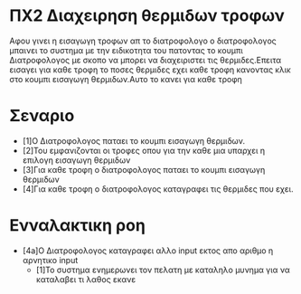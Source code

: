 # ΠΧ2 Διαχειρηση θερμιδων τροφων
Αφου  γινει η εισαγωγη τροφων απ το διατροφολογο ο διατροφολογος μπαινει το συστημα με την ειδικοτητα του πατοντας το κουμπι Διατροφολογος με σκοπο να μπορει να διαχειριστει τις θερμιδες.Επειτα εισαγει για καθε τροφη το ποσες θερμιδες εχει καθε τροφη κανοντας κλικ στο κουμπι εισαγωγη θερμιδων.Aυτο το κανει για καθε τροφη

# Σεναριο
* [1]O Διατροφολογος παταει το κουμπι εισαγωγη θερμιδων.
* [2]Του εμφανιζονται οι τροφες οπου για την καθε μια υπαρχει η επιλογη εισαγωγη θερμιδων
* [3]Για καθε τροφη ο διατροφολογος παταει το κουμπι εισαγωγη θερμιδων
* [4]Για καθε τροφη ο διατροφολογος καταγραφει τις θερμιδες που εχει.

# Ενναλακτικη ροη
* [4a]O Διατροφολογος καταγραφει αλλο input εκτος απο αριθμο η αρνητικο input
  * [1]To συστημα ενημερωνει τον πελατη με καταληλο μυνημα για να καταλαβει τι λαθος εκανε
